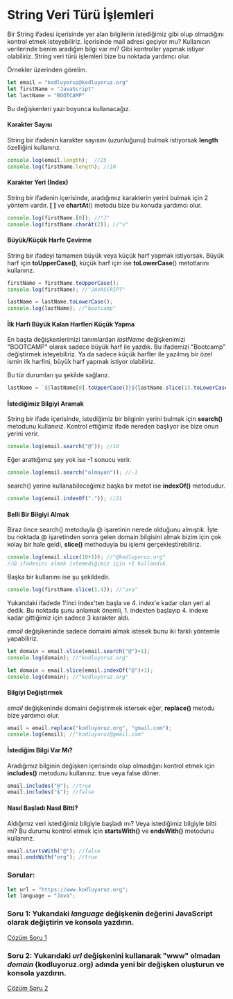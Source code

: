 # String Veri Türü İşlemleri

Bir String ifadesi içerisinde yer alan bilgilerin istediğimiz gibi olup olmadığını kontrol etmek isteyebiliriz. İçerisinde mail adresi geçiyor mu? Kullanıcın verilerinde benim aradığım bilgi var mı? Gibi kontroller yapmak istiyor olabiliriz. String veri türü işlemleri bize bu noktada yardımcı olur.

Örnekler üzerinden görelim.

```javascript
let email = "kodluyoruz@kodluyoruz.org"
let firstName = "JavaScript"
let lastName = "BOOTCAMP"
```

Bu değişkenleri yazı boyunca kullanacağız.

#### Karakter Sayısı

String bir ifadenin karakter sayısını (uzunluğunu) bulmak istiyorsak **length** özelliğini kullanırız.

```javascript
console.log(email.length);  //25
console.log(firstName.length); //10
```

#### Karakter Yeri (Index)

String bir ifadenin içerisinde, aradığımız karakterin yerini bulmak için 2 yöntem vardır. **[ ]** ve **chartAt**() metodu bize bu konuda yardımcı olur.

```javascript
console.log(firstName.[0]); //"J"
console.log(firstName.charAt(2)); //"v"
```

#### Büyük/Küçük Harfe Çevirme

String bir ifadeyi tamamen büyük veya küçük harf yapmak istiyorsak. Büyük harf için **toUpperCase()**, küçük harf için ise **toLowerCase**() metotlarını kullanırız.

```javascript
firstName = firstName.toUpperCase();
console.log(firstName); //"JAVASCRIPT"

lastName = lastName.toLowerCase();
console.log(lastName); //"bootcamp"
```

#### İlk Harfi Büyük Kalan Harfleri Küçük Yapma

En başta değişkenlerimizi tanımlardan *lastName* değişkenimizi "BOOTCAMP" olarak sadece büyük harf ile yazdık. Bu ifademizi "Bootcamp" değiştirmek isteyebiliriz. Ya da sadece küçük harfler ile yazılmış bir özel ismin ilk harfini, büyük harf yapmak istiyor olabiliriz.

Bu tür durumları şu şekilde sağlarız.

```javascript
lastName = `${lastName[0].toUpperCase()}${lastName.slice(1).toLowerCase()}` //Bootcamp
```

#### İstediğimiz Bilgiyi Aramak

String bir ifade içerisinde, istediğimiz bir bilginin yerini bulmak için **search()** metodunu kullanırız. Kontrol ettiğimiz ifade nereden başlıyor ise bize onun yerini verir.

```javascript
console.log(email.search("@")); //10
```

Eğer arattığımız şey yok ise -1 sonucu verir.

```javascript
console.log(email.search("olmayan")); //-1
```

search() yerine kullanabileceğimiz başka bir metot ise **indexOf()** metodudur.

```javascript
console.log(email.indexOf(".")); //21
```

#### Belli Bir Bilgiyi Almak

Biraz önce search() metoduyla @ işaretinin nerede olduğunu almıştık. İşte bu noktada @ işaretinden sonra gelen domain bilgisini almak bizim için çok kolay bir hale geldi, **slice()** methoduyla bu işlemi gerçekleştirebiliriz. 

```javascript
console.log(email.slice(10+1)); //"@kodluyoruz.org"
//@ ifadesini almak istemediğimiz için +1 kullandık.
```

Başka bir kullanımı ise şu şekildedir.

```javascript
console.log(firstName.slice(1,4)); //"ava"
```

Yukarıdaki ifadede 1'inci index'ten başla ve 4. index'e kadar olan yeri al dedik. Bu noktada şunu anlamak önemli, 1. indexten başlayıp 4. indexe kadar gittiğimiz için sadece 3 karakter aldı.

*email* değişikeninde sadece domaini almak istesek bunu iki farklı yöntemle yapabiliriz.

```javascript
let domain = email.slice(email.search("@")+1); 
console.log(domain); //"kodluyoruz.org"
```

```javascript
let domain = email.slice(email.indexOf("@")+1); 
console.log(domain); //"kodluyoruz.org"
```

#### Bilgiyi Değiştirmek

*email* değişkeninde domaini değiştirmek istersek eğer, **replace()** metodu bize yardımcı olur.

```javascript
email = email.replace("kodluyoruz.org", "gmail.com");
console.log(email); //"kodluyoruz@gmail.com"
```

#### İstediğim Bilgi Var Mı?

Aradığımız bilginin değişken içerisinde olup olmadığını kontrol etmek için **includes()** metodunu kullanırız. true veya false döner.

```javascript
email.includes("@"); //true
email.includes("$"); //false
```

#### Nasıl Başladı Nasıl Bitti?

Aldığımız veri istediğimiz bilgiyle başladı mı? Veya istediğimiz bilgiyle bitti mi? Bu durumu kontrol etmek için **startsWith()** ve **endsWith()** metodunu kullanırız. 

```javascript
email.startsWith("@"); //false
email.endsWith("org"); //true
```

### Sorular:

```javascript
let url = "https://www.kodluyoruz.org";
let language = "Java";
```

### Soru 1: Yukarıdaki *language* değişkenin değerini JavaScript olarak değiştirin ve konsola yazdırın.

[Çözüm Soru 1](https://codepen.io/sahinaykkt/pen/rNModQg?editors=0011)

### Soru 2: Yukarıdaki *url* değişkenini kullanarak "www" olmadan *domain* (kodluyoruz.org) adında yeni bir değişken oluşturun ve konsola yazdırın.

[Çözüm Soru 2](https://codepen.io/sahinaykkt/pen/mdraxZM?editors=0010)
